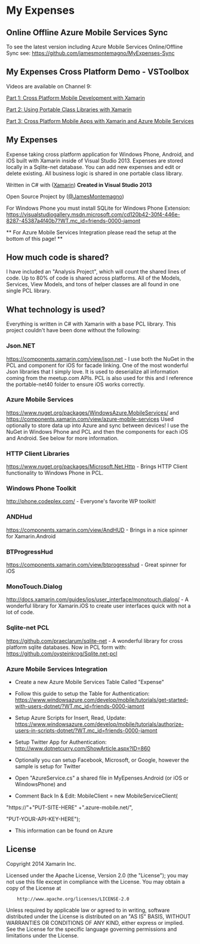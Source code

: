 My Expenses
==========

## Online Offline Azure Mobile Services Sync
To see the latest version including Azure Mobile Services Online/Offline Sync see:
https://github.com/jamesmontemagno/MyExpenses-Sync

## My Expenses Cross Platform Demo - VSToolbox

Videos are available on Channel 9:

[Part 1: Cross Platform Mobile Development with Xamarin](https://channel9.msdn.com/Shows/Visual-Studio-Toolbox/Cross-Platform-Development-With-Xamarin?WT.mc_id=friends-0000-jamont)

[Part 2: Using Portable Class Libraries with Xamarin](https://channel9.msdn.com/Shows/Visual-Studio-Toolbox/Using-Portable-Class-Libraries-with-Xamarin?WT.mc_id=friends-0000-jamont)

[Part 3: Cross Platform Mobile Apps with Xamarin and Azure Mobile Services](https://channel9.msdn.com/Shows/Visual-Studio-Toolbox/Cross-Platform-Mobile-Apps-with-Xamarin-and-Azure-Mobile-Services?WT.mc_id=friends-0000-jamont)

## My Expenses

Expense taking cross platform application for Windows Phone, Android, and iOS built with Xamarin inside of Visual Studio 2013. Expenses are stored locally in a Sqlite-net database. You can add new expenses and edit or delete existing. All business logic is shared in one portable class library.

Written in C# with ([Xamarin](http://www.xamarin.com))  **Created in Visual Studio 2013**

Open Source Project by ([@JamesMontemagno](http://www.twitter.com/jamesmontemagno)) 

For Windows Phone you must install SQLite for Windows Phone Extension: https://visualstudiogallery.msdn.microsoft.com/cd120b42-30f4-446e-8287-45387a4f40b7?WT.mc_id=friends-0000-jamont

** For Azure Mobile Services Integration please read the setup at the bottom of this page! **

## How much code is shared?
I have included an "Analysis Project", which will count the shared lines of code. Up to 80% of code is shared across platforms. All of the Models, Services, View Models, and tons of helper classes are all found in one single PCL library. 

## What technology is used?
Everything is written in C# with Xamarin with a base PCL library. This project couldn't have been done without the following:

### Json.NET
https://components.xamarin.com/view/json.net - I use both the NuGet in the PCL and component for iOS for facade linking. One of the most wonderful Json libraries that I simply love. It is used to deserialize all information coming from the meetup.com APIs. PCL is also used for this and I reference the portable-net40 folder to ensure iOS works correctly.

### Azure Mobile Services
https://www.nuget.org/packages/WindowsAzure.MobileServices/ and https://components.xamarin.com/view/azure-mobile-services Used optionally to store data up into Azure and sync between devices! I use the NuGet in Windows Phone and PCL and then the components for each iOS and Android. See below for more information.

### HTTP Client Libraries
https://www.nuget.org/packages/Microsoft.Net.Http - Brings HTTP Client functionality to Windows Phone in PCL.

### Windows Phone Toolkit
http://phone.codeplex.com/ - Everyone's favorite WP toolkit!

### ANDHud
https://components.xamarin.com/view/AndHUD - Brings in a nice spinner for Xamarin.Android

### BTProgressHud
https://components.xamarin.com/view/btprogresshud - Great spinner for iOS

### MonoTouch.Dialog
http://docs.xamarin.com/guides/ios/user_interface/monotouch.dialog/ - A wonderful library for Xamarin.iOS to create user interfaces quick with not a lot of code.

### Sqlite-net PCL
https://github.com/praeclarum/sqlite-net - A wonderful library for cross platform sqlite databases.
Now in PCL form with: https://github.com/oysteinkrog/Sqlite.net-pcl

### Azure Mobile Services Integration

* Create a new Azure Mobile Services Table Called "Expense"
* Follow this guide to setup the Table for Authentication: https://www.windowsazure.com/develop/mobile/tutorials/get-started-with-users-dotnet/?WT.mc_id=friends-0000-jamont

* Setup Azure Scripts for Insert, Read, Update: https://www.windowsazure.com/develop/mobile/tutorials/authorize-users-in-scripts-dotnet/?WT.mc_id=friends-0000-jamont

* Setup Twitter App for Authentication: http://www.dotnetcurry.com/ShowArticle.aspx?ID=860

* Optionally you can setup Facebook, Microsoft, or Google, however the sample is setup for Twitter

* Open "AzureService.cs" a shared file in MyEpenses.Android (or iOS or WindowsPhone) and 
* Comment Back In & Edit: MobileClient = new MobileServiceClient(
        
"https://"+"PUT-SITE-HERE" +".azure-mobile.net/",
        
"PUT-YOUR-API-KEY-HERE");

* This information can be found on Azure
        

## License

  Copyright 2014  Xamarin Inc.

   Licensed under the Apache License, Version 2.0 (the "License");
   you may not use this file except in compliance with the License.
   You may obtain a copy of the License at

        http://www.apache.org/licenses/LICENSE-2.0

   Unless required by applicable law or agreed to in writing, software
   distributed under the License is distributed on an "AS IS" BASIS,
   WITHOUT WARRANTIES OR CONDITIONS OF ANY KIND, either express or implied.
  See the License for the specific language governing permissions and
   limitations under the License.
